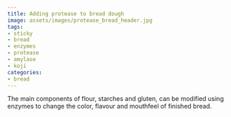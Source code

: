 ```yaml
---
title: Adding protease to bread dough
image: assets/images/protease_bread_header.jpg
tags:
- sticky
- bread
- enzymes
- protease
- amylase
- koji
categories:
- bread
---
```


The main components of flour, starches and gluten, can be modified using enzymes to change the color, flavour and mouthfeel of finished bread.
